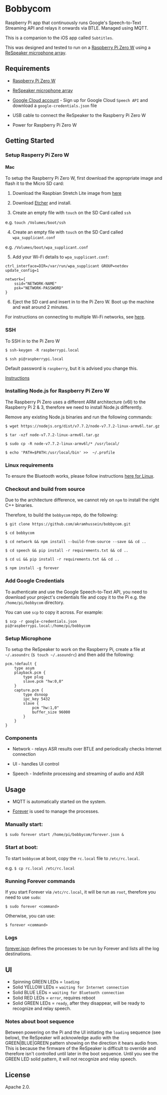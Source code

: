 # Bobbycom

Raspberry Pi app that continuously runs Google's Speech-to-Text Streaming API and relays it onwards via BTLE. Managed using MQTT.

This is a companion to the iOS app called `Subtitles`.

This was designed and tested to run on a [Raspberry Pi Zero W](https://www.raspberrypi.org/products/raspberry-pi-zero-w/) using a [ReSpeaker microphone array](http://wiki.seeed.cc/Respeaker_Mic_Array/).

## Requirements

* [Raspberry Pi Zero W](https://www.raspberrypi.org/products/raspberry-pi-zero-w/)

* [ReSpeaker microphone array](http://wiki.seeed.cc/Respeaker_Mic_Array/)

* [Google Cloud account](https://cloud.google.com/) - Sign up for Google Cloud `Speech API` and download a `google-credentials.json` file

* USB cable to connect the ReSpeaker to the Raspberry Pi Zero W

* Power for Raspberry Pi Zero W

## Getting Started

### Setup Rasperry Pi Zero W

#### Mac

To setup the Raspberry Pi Zero W, first download the appropriate image and flash it to the Micro SD card:

1. Download the Raspbian Stretch Lite image from [here](https://www.raspberrypi.org/downloads/raspbian/)

2. Download [Etcher](https://etcher.io/) and install.

3. Create an empty file with `touch` on the SD Card called `ssh`

e.g. `touch /Volumes/boot/ssh`

4. Create an empty file with `touch` on the SD Card called `wpa_supplicant.conf`

e.g. `/Volumes/boot/wpa_supplicant.conf`

5. Add your Wi-Fi details to `wpa_supplicant.conf`:

```
ctrl_interface=DIR=/var/run/wpa_supplicant GROUP=netdev
update_config=1

network={
    ssid="NETWORK-NAME"
    psk="NETWORK-PASSWORD"
}
```

6. Eject the SD card and insert in to the Pi Zero W. Boot up the machine and wait around 2 minutes.

For instructions on connecting to multiple Wi-Fi networks, see [here](https://www.thepolyglotdeveloper.com/2016/08/connect-multiple-wireless-networks-raspberry-pi/).

### SSH

To SSH in to the Pi Zero W

```
$ ssh-keygen -R raspberrypi.local

$ ssh pi@raspberrypi.local
```

Default password is `raspberry`, but it is advised you change this.

[Instructions](http://desertbot.io/setup-pi-zero-w-headless-wifi/)

### Installing Node.js for Raspberry Pi Zero W

The Raspberry Pi Zero uses a different ARM architecture (v6l) to the Raspberry Pi 2 & 3, therefore we need to install Node.js differently.

Remove any existing Node.js binaries and run the following commands:

```
$ wget https://nodejs.org/dist/v7.7.2/node-v7.7.2-linux-armv6l.tar.gz

$ tar -xzf node-v7.7.2-linux-armv6l.tar.gz

$ sudo cp -R node-v7.7.2-linux-armv6l/* /usr/local/

$ echo 'PATH=$PATH:/usr/local/bin' >>  ~/.profile

```

### Linux requirements

To ensure the Bluetooth works, please follow instructions [here for Linux](https://github.com/sandeepmistry/bleno#running-on-linux).

### Checkout and build from source

Due to the architecture difference, we cannot rely on `npm` to install the right C++ binaries.

Therefore, to build the `bobbycom` repo, do the following:

```
$ git clone https://github.com/akramhussein/bobbycom.git

$ cd bobbycom

$ cd network && npm install --build-from-source --save && cd ..

$ cd speech && pip install -r requirements.txt && cd ..

$ cd ui && pip install -r requirements.txt && cd ..

$ npm install -g forever

```

### Add Google Credentials

To authenticate and use the Google Speech-to-Text API, you need to download your project's credentials file and copy it to the Pi e.g. the `/home/pi/bobbycom` directory.

You can use `scp` to copy it across. For example:

`$ scp -r google-credentials.json pi@raspberrypi.local:/home/pi/bobbycom`

### Setup Microphone

To setup the ReSpeaker to work on the Raspberry Pi, create a file at `~/.asoundrc` (`$ touch ~/.asoundrc`) and then add the following:

```
pcm.!default {
    type asym
    playback.pcm {
        type plug
        slave.pcm "hw:0,0"
    }
    capture.pcm {
        type dsnoop
        ipc_key 5432
        slave {
            pcm "hw:1,0"
            buffer_size 96000
        }
    }
}
```

### Components

* Network - relays ASR results over BTLE and periodically checks Internet connection

* UI - handles UI control

* Speech - Indefinite processing and streaming of audio and ASR

## Usage

* MQTT is automatically started on the system.

* [Forever](https://www.npmjs.com/package/forever) is used to manage the processes.

### Manually start:

`$ sudo forever start /home/pi/bobbycom/forever.json &`

### Start at boot:

To start `bobbycom` at boot, copy the `rc.local` file to `/etc/rc.local`.

e.g. `$ cp rc.local /etc/rc.local`

### Running Forever commands

If you start Forever via `/etc/rc.local`, it will be run as `root`, therefore you need to use `sudo`:

`$ sudo forever <command>`

Otherwise, you can use:

`$ forever <command>`

### Logs

[forever.json](forever.json) defines the processes to be run by Forever and lists all the log destinations.

## UI

* Spinning GREEN LEDs = `loading`
* Solid YELLOW LEDs = `waiting for Internet connection`
* Solid BLUE LEDs = `waiting for Bluetooth connection`
* Solid RED LEDs = `error`, requires reboot
* Solid GREEN LEDs = `ready`, after they disappear, will be ready to recognize and relay speech.

### Notes about boot sequence

Between powering on the Pi and the UI initiating the `loading` sequence (see below), the ReSpeaker will acknowledge audio with the GREEN|BLUE|GREEN pattern showing on the direction it hears audio from. This is because the firmware of the ReSpeaker is difficult to override and therefore isn't controlled until later in the boot sequence. Until you see the GREEN LED solid pattern, it will not recognize and relay speech.

## License

Apache 2.0.
